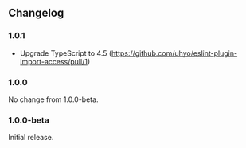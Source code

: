 ## Changelog

### 1.0.1

- Upgrade TypeScript to 4.5 (https://github.com/uhyo/eslint-plugin-import-access/pull/1)

### 1.0.0

No change from 1.0.0-beta.

### 1.0.0-beta

Initial release.
